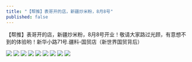 ```yaml
---
title: "【帮推】表哥开的店，新疆炒米粉，8月8号"
published: false
---
```

【帮推】表哥开的店，新疆炒米粉，8月8号开业！敬请大家路过光顾，有意想不到的体验哟！新华小路71号.疆料-国贸店（新世界国贸背后）

![](./1.jpg)
![](./2.jpg)
![](./3.jpg)
![](./4.jpg)
![](./5.jpg)
![](./6.jpg)
![](./7.jpg)
![](./8.jpg)
![](./9.jpg)
